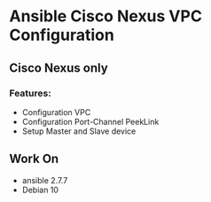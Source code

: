 # Ansible Cisco Nexus VPC Configuration

## Cisco Nexus only

### Features:
* Configuration VPC
* Configuration Port-Channel PeekLink
* Setup Master and Slave device

## Work On
 - ansible 2.7.7
 - Debian 10